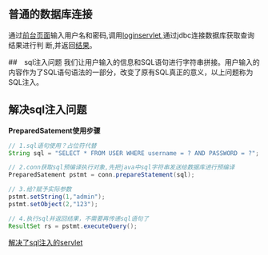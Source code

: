 ## 普通的数据库连接
通过[前台页面](./web/login.jsp)输入用户名和密码,调用[loginservlet](./src/cn/com/mryhl/web/servlet/LoginServlet.java),通过jdbc连接数据库获取查询结果进行判
断,并返回[结果](./web/list.jsp)。

##　sql注入问题
我们让用户输入的信息和SQL语句进行字符串拼接。用户输入的内容作为了SQL语句语法的一部分，改变了原有SQL真正的意义，以上问题称为SQL注入。 
## 解决sql注入问题

**PreparedSatement使用步骤**

```java
// 1.sql语句使用？占位符代替
String sql = "SELECT * FROM USER WHERE username = ? AND PASSWORD = ?";

// 2.conn获取sql预编译执行对象,先把java中sql字符串发送给数据库进行预编译
PreparedSatement pstmt = conn.prepareStatement(sql);

// 3.给?赋予实际参数
pstmt.setString(1,"admin");
pstmt.setObject(2,"123");

// 4.执行sql并返回结果，不需要再传递sql语句了
ResultSet rs = pstmt.executeQuery();
```
[解决了sql注入的servlet](./src/cn/com/mryhl/web/servlet/LoginServletPro.java)

